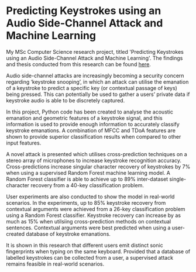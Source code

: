 # Predicting Keystrokes using an Audio Side-Channel Attack and Machine Learning

My MSc Computer Science research project, titled 'Predicting Keystrokes using an Audio Side-Channel Attack and Machine Learning'. The findings and thesis conducted from this research can be found [here](https://www.samwilliamellis.com/src/files/masters_thesis.pdf).

Audio side-channel attacks are increasingly becoming a security concern regarding ‘keystroke snooping’, in which an attack can utilise the emanation of a keystroke to predict a specific key (or contextual passage of keys) being pressed. This can potentially be used to gather a users’ private data if keystroke audio is able to be discretely captured.

In this project, Python code has been created to analyse the acoustic emanation and geometric features of a keystroke signal, and this information is used to provide enough information to accurately classify keystroke emanations. A combination of MFCC and TDoA features are shown to provide superior classification results when compared to other input features.

A novel attack is presented which utilises cross-prediction techniques on a stereo array of microphones to increase keystroke recognition accuracy. Cross-predictions increase singular character recovery of keystrokes by 7% when using a supervised Random Forest machine learning model. A Random Forest classifier is able to achieve up to 89% inter-dataset single-character recovery from a 40-key classification problem.

User experiments are also conducted to show the model in real-world scenarios. In the experiments, up to 85% keystroke recovery from contextual arguments were achieved from a 26-key classification problem using a Random Forest classifier. Keystroke recovery can increase by as much as 15% when utilsiing cross-prediction methods on contextual sentences. Contextual arguments were best predicted when using a user-created database of keystroke emanations.

It is shown in this research that different users emit distinct sonic fingerprints when typing on the same keyboard. Provided that a database of labelled keystrokes can be collected from a user, a supervised attack remains feasible in real-world scenarios.
